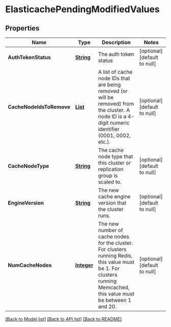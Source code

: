 # ElasticachePendingModifiedValues
## Properties

Name | Type | Description | Notes
------------ | ------------- | ------------- | -------------
**AuthTokenStatus** | [**String**](string.md) | The auth token status | [optional] [default to null]
**CacheNodeIdsToRemove** | [**List**](string.md) | A list of cache node IDs that are being removed (or will be removed) from the cluster. A node ID is a 4-digit numeric identifier (0001, 0002, etc.). | [optional] [default to null]
**CacheNodeType** | [**String**](string.md) | The cache node type that this cluster or replication group is scaled to. | [optional] [default to null]
**EngineVersion** | [**String**](string.md) | The new cache engine version that the cluster runs. | [optional] [default to null]
**NumCacheNodes** | [**Integer**](integer.md) | The new number of cache nodes for the cluster.  For clusters running Redis, this value must be 1. For clusters running Memcached, this value must be between 1 and 20. | [optional] [default to null]

[[Back to Model list]](../README.md#documentation-for-models) [[Back to API list]](../README.md#documentation-for-api-endpoints) [[Back to README]](../README.md)

